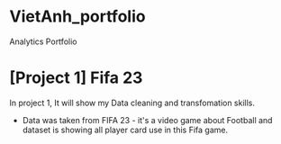 # VietAnh_portfolio
Analytics Portfolio

# [Project 1] Fifa 23  

In project 1, It will show my Data cleaning and transfomation skills.

* Data was taken from FIFA 23 - it's a video game about Football and dataset is showing all player card use in this Fifa game.

